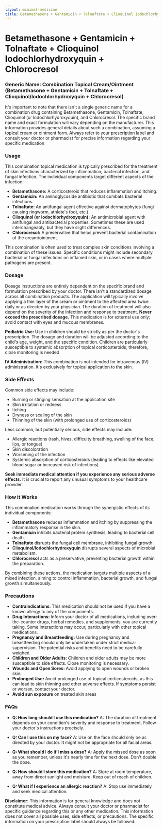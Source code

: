 ```yaml
---
layout: minimal-medicine
title: Betamethasone + Gentamicin + Tolnaftate + Clioquinol Iodochlorhydroxyquin + Chlorocresol
---
```


# Betamethasone + Gentamicin + Tolnaftate + Clioquinol Iodochlorhydroxyquin + Chlorocresol
### Generic Name:  Combination Topical Cream/Ointment (Betamethasone + Gentamicin + Tolnaftate + Clioquinol/Iodochlorhydroxyquin + Chlorocresol)


It's important to note that there isn't a single generic name for a combination drug containing Betamethasone, Gentamicin, Tolnaftate, Clioquinol (or Iodochlorhydroxyquin), and Chlorocresol.  The specific brand name and exact formulation will vary depending on the manufacturer.  This information provides general details about such a combination, assuming a topical cream or ointment form.  Always refer to your prescription label and consult your doctor or pharmacist for precise information regarding your specific medication.


### Usage

This combination topical medication is typically prescribed for the treatment of skin infections characterized by inflammation, bacterial infection, and fungal infection. The individual components target different aspects of the infection:

* **Betamethasone:** A corticosteroid that reduces inflammation and itching.
* **Gentamicin:** An aminoglycoside antibiotic that combats bacterial infections.
* **Tolnaftate:** An antifungal agent effective against dermatophytes (fungi causing ringworm, athlete's foot, etc.).
* **Clioquinol (or Iodochlorhydroxyquin):** An antimicrobial agent with antifungal and antibacterial properties.  Sometimes these are used interchangeably, but they have slight differences.
* **Chlorocresol:** A preservative that helps prevent bacterial contamination of the cream/ointment.

This combination is often used to treat complex skin conditions involving a combination of these issues.  Specific conditions might include secondary bacterial or fungal infections on inflamed skin, or in cases where multiple pathogens are present.


### Dosage

Dosage instructions are entirely dependent on the specific brand and formulation prescribed by your doctor.  There isn't a standardized dosage across all combination products.  The application will typically involve applying a thin layer of the cream or ointment to the affected area twice daily or as directed by your physician.  The duration of treatment will also depend on the severity of the infection and response to treatment.  **Never exceed the prescribed dosage.**  This medication is for external use only; avoid contact with eyes and mucous membranes.


**Pediatric Use:** Use in children should be strictly as per the doctor's prescription. The dosage and duration will be adjusted according to the child's age, weight, and the specific condition.  Children are particularly susceptible to systemic absorption of topical corticosteroids; therefore, close monitoring is needed.


**IV Administration:** This combination is not intended for intravenous (IV) administration. It's exclusively for topical application to the skin.


### Side Effects

Common side effects may include:

* Burning or stinging sensation at the application site
* Skin irritation or redness
* Itching
* Dryness or scaling of the skin
* Thinning of the skin (with prolonged use of corticosteroids)

Less common, but potentially serious, side effects may include:

* Allergic reactions (rash, hives, difficulty breathing, swelling of the face, lips, or tongue)
* Skin discoloration
* Worsening of the infection
* Systemic absorption of corticosteroids (leading to effects like elevated blood sugar or increased risk of infections)

**Seek immediate medical attention if you experience any serious adverse effects.**  It is crucial to report any unusual symptoms to your healthcare provider.


### How it Works

This combination medication works through the synergistic effects of its individual components:

* **Betamethasone** reduces inflammation and itching by suppressing the inflammatory response in the skin.
* **Gentamicin** inhibits bacterial protein synthesis, leading to bacterial cell death.
* **Tolnaftate** disrupts the fungal cell membrane, inhibiting fungal growth.
* **Clioquinol/Iodochlorhydroxyquin** disrupts several aspects of microbial metabolism.
* **Chlorocresol** acts as a preservative, preventing bacterial growth within the preparation.

By combining these actions, the medication targets multiple aspects of a mixed infection, aiming to control inflammation, bacterial growth, and fungal growth simultaneously.


### Precautions

* **Contraindications:**  This medication should not be used if you have a known allergy to any of the components.
* **Drug Interactions:**  Inform your doctor of all medications, including over-the-counter drugs, herbal remedies, and supplements, you are currently taking.  Some interactions may occur, particularly with other topical medications.
* **Pregnancy and Breastfeeding:** Use during pregnancy and breastfeeding should only be undertaken under strict medical supervision.  The potential risks and benefits need to be carefully weighed.
* **Children and Older Adults:**  Children and older adults may be more susceptible to side effects. Close monitoring is necessary.
* **Wounds and Open Sores:** Avoid applying to open wounds or broken skin.
* **Prolonged Use:**  Avoid prolonged use of topical corticosteroids, as this can lead to skin thinning and other adverse effects.  If symptoms persist or worsen, contact your doctor.
* **Avoid sun exposure** on treated skin areas


### FAQs

* **Q: How long should I use this medication?**  A:  The duration of treatment depends on your condition's severity and response to treatment. Follow your doctor's instructions precisely.

* **Q: Can I use this on my face?**  A:  Use on the face should only be as directed by your doctor. It might not be appropriate for all facial areas.

* **Q: What should I do if I miss a dose?**  A:  Apply the missed dose as soon as you remember, unless it's nearly time for the next dose. Don't double the dose.

* **Q: How should I store this medication?**  A:  Store at room temperature, away from direct sunlight and moisture.  Keep out of reach of children.

* **Q: What if I experience an allergic reaction?** A: Stop use immediately and seek medical attention.


**Disclaimer:** This information is for general knowledge and does not constitute medical advice. Always consult your doctor or pharmacist for specific guidance regarding this or any other medication.  This information does not cover all possible uses, side effects, or precautions.  The specific information on your prescription label should always be followed.
